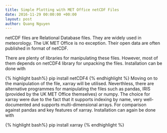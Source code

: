 ```yaml
---
title: Simple Plotting with MET Office netCDF Files
date: 2016-11-29 00:00:00 +00:00
layout: post
author: Quang Nguyen
---
```


netCDF files are Relational Database files. They are widely used in meteorology. The UK MET Office is no exception. Their open data are often published in format of netCDF. 

There are plenty of libraries for manipulating these files. However, most of them depends on netCDF4 library for unpacking the files. Installation can be done with 

{% highlight bash%}
	pip install netCDF4
{% endhighlight %}
Moving on to the manipulation of the file, xarray will be utilised. Neverthless, there are alternative programmes for manipulating the files such as pandas, IRIS (provided by the UK MET Office themselves) or numpy. The choice for xarray were due to the fact that it supports indexing by name, very well-documented and supports multi-dimensional arrays. For comparison against pandas and key features of xarray. Installation can again be done with 

{% highlight bash%}
pip install xarray
{% endhighlight %}
